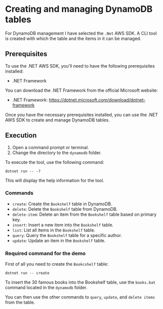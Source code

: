# Creating and managing DynamoDB tables

For DynamoDB management I have selected the `.Net` AWS SDK. A CLI tool is created with which the table and the items in it can be managed.

## Prerequisites

To use the .NET AWS SDK, you'll need to have the following prerequisites installed:

- .NET Framework

You can download the .NET Framework from the official Microsoft website:

- .NET Framework: https://dotnet.microsoft.com/download/dotnet-framework

Once you have the necessary prerequisites installed, you can use the .NET AWS SDK to create and manage DynamoDB tables.

## Execution

1. Open a command prompt or terminal.
2. Change the directory to the `dynamodb` folder.

To execute the tool, use the following command:

```
dotnet run -- -?
```

This will display the help information for the tool.

### Commands
- `create`: Create the `Bookshelf` table in DynamoDB.
- `delete`: Delete the `Bookshelf` table from DynamoDB.
- `delete-item`: Delete an item from the `Bookshelf` table based on primary key.
- `insert`: Insert a new item into the `Bookshelf` table.
- `list`: List all items in the `Bookshelf` table.
- `query`: Query the `Bookshelf` table for a specific author.
- `update`: Update an item in the `Bookshelf` table.

### Required command for the demo

First of all you need to create the `Bookcshelf` table:
```
dotnet run -- create
```

To insert the 30 famous books into the Bookshelf table, use the `books.bat` command located in the `dynamodb` folder. 

You can then use the other commands to `query`, `update`, and `delete items` from the table.